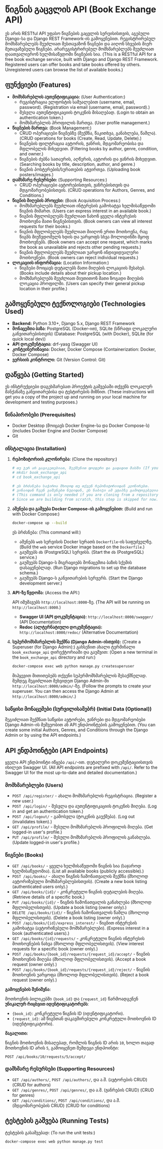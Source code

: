 # წიგნის გაცვლის API (Book Exchange API)

ეს არის RESTful API უფასო წიგნების გაცვლის სერვისისთვის, აგებული Django-სა და Django REST Framework-ის გამოყენებით. რეგისტრირებულ მომხმარებლებს შეუძლიათ შესთავაზონ წიგნები და აიღონ სხვების მიერ შეთავაზებული წიგნები. არარეგისტრირებულ მომხმარებლებს შეუძლიათ დაათვალიერონ ხელმისაწვდომი წიგნების სია. (This is a RESTful API for a free book exchange service, built with Django and Django REST Framework. Registered users can offer books and take books offered by others. Unregistered users can browse the list of available books.)

## ფუნქციები (Features)

* **მომხმარებლის აუთენტიფიკაცია:** (User Authentication:)
    * რეგისტრაცია ელფოსტის საშუალებით (username, email, password). (Registration via email (username, email, password).)
    * შესვლა აუთენტიფიკაციის ტოკენის მისაღებად. (Login to obtain an authentication token.)
    * მომხმარებლის პროფილის მართვა. (User profile management.)
* **წიგნების მართვა:** (Book Management:)
    * CRUD ოპერაციები წიგნებზე (შექმნა, წაკითხვა, განახლება, წაშლა). (CRUD operations for books (Create, Read, Update, Delete).)
    * წიგნების ფილტრაცია ავტორის, ჟანრის, მდგომარეობისა და მფლობელის მიხედვით. (Filtering books by author, genre, condition, and owner.)
    * წიგნების ძებნა სათაურის, აღწერის, ავტორის და ჟანრის მიხედვით. (Searching books by title, description, author, and genre.)
    * წიგნის პოსტერების/სურათების ატვირთვა. (Uploading book posters/images.)
* **დამხმარე რესურსები:** (Supporting Resources:)
    * CRUD ოპერაციები ავტორებისთვის, ჟანრებისთვის და მდგომარეობებისთვის. (CRUD operations for Authors, Genres, and Conditions.)
* **წიგნის მიღების პროცესი:** (Book Acquisition Process:)
    * მომხმარებლებს შეუძლიათ ინტერესის გამოხატვა ხელმისაწვდომი წიგნის მიმართ. (Users can express interest in an available book.)
    * წიგნის მფლობელებს შეუძლიათ ნახონ ყველა ინტერესის მოთხოვნა მათი წიგნებისთვის. (Book owners can view all interest requests for their books.)
    * წიგნის მფლობელებს შეუძლიათ მიიღონ ერთი მოთხოვნა, რაც წიგნს მიუწვდომელს ხდის და უარყოფს სხვა მოლოდინში მყოფ მოთხოვნებს. (Book owners can accept one request, which marks the book as unavailable and rejects other pending requests.)
    * წიგნის მფლობელებს შეუძლიათ უარყონ ინდივიდუალური მოთხოვნები. (Book owners can reject individual requests.)
* **ლოკაციის ინფორმაცია:** (Location Information:)
    * წიგნები მოიცავს დეტალებს მათი მიღების ლოკაციის შესახებ. (Books include details about their pickup location.)
    * მომხმარებლებს შეუძლიათ მიუთითონ მათი ზოგადი მიღების ლოკაცია პროფილში. (Users can specify their general pickup location in their profile.)

## გამოყენებული ტექნოლოგიები (Technologies Used)

* **Backend:** Python 3.10+, Django 5.x, Django REST Framework
* **მონაცემთა ბაზა:** PostgreSQL (Docker-ით), SQLite (სწრაფი ლოკალური განვითარებისთვის) (Database: PostgreSQL (with Docker), SQLite (for quick local dev))
* **API დოკუმენტაცია:** drf-yasg (Swagger UI)
* **კონტეინერიზაცია:** Docker, Docker Compose (Containerization: Docker, Docker Compose)
* **ვერსიის კონტროლი:** Git (Version Control: Git)

## დაწყება (Getting Started)

ეს ინსტრუქციები დაგეხმარებათ პროექტის გაშვებაში თქვენს ლოკალურ მანქანაზე განვითარებისა და ტესტირების მიზნით. (These instructions will get you a copy of the project up and running on your local machine for development and testing purposes.)

### წინაპირობები (Prerequisites)

* Docker Desktop (მოიცავს Docker Engine-სა და Docker Compose-ს) (includes Docker Engine and Docker Compose)
* Git

### ინსტალაცია (Installation)

1.  **რეპოზიტორიის კლონირება:** (Clone the repository:)

    ```bash
    # თუ ჯერ არ გაგიკეთებიათ, შექმენით ფოლდერი და გადადით მასში (If you haven't already, create a folder and navigate into it)
    # mkdir book_exchange_api
    # cd book_exchange_api
    
    # ეს ბრძანება საჭიროა მხოლოდ თუ თქვენ რეპოზიტორიიდან კლონირებთ.
    # ვინაიდან ჩვენ ვაშენებთ ნულიდან, ეს ნაბიჯი ამ ეტაპზე გამოტოვებულია.
    # (This command is only needed if you are cloning from a repository.
    # Since we are building from scratch, this step is skipped for now.)
    ```

2.  **აშენება და გაშვება Docker Compose-ის გამოყენებით:** (Build and run with Docker Compose:)

    ```bash
    docker-compose up --build
    ```
    ეს ბრძანება: (This command will:)
    * აშენებს `web` სერვისის Docker სურათს `Dockerfile`-ის საფუძველზე. (Build the `web` service Docker image based on the `Dockerfile`.)
    * გაუშვებს `db` (PostgreSQL) სერვისს. (Start the `db` (PostgreSQL) service.)
    * გაუშვებს Django-ს მიგრაციებს მონაცემთა ბაზის სქემის დასაყენებლად. (Run Django migrations to set up the database schema.)
    * გაუშვებს Django-ს განვითარების სერვერს. (Start the Django development server.)

3.  **API-ზე წვდომა:** (Access the API:)

    API იმუშავებს `http://localhost:8000`-ზე. (The API will be running on `http://localhost:8000`.)

    * **Swagger UI (API დოკუმენტაცია):** `http://localhost:8000/swagger/` (API Documentation)
    * **Redoc (ალტერნატიული დოკუმენტაცია):** `http://localhost:8000/redoc/` (Alternative Documentation)

4.  **სუპერმომხმარებლის შექმნა (Django Admin-ისთვის):** (Create a Superuser (for Django Admin):)
    გახსენით ახალი ტერმინალი `book_exchange_api` დირექტორიაში და გაუშვით: (Open a new terminal in the `book_exchange_api` directory and run:)

    ```bash
    docker-compose exec web python manage.py createsuperuser
    ```
    მიჰყევით მითითებებს თქვენი სუპერმომხმარებლის შესაქმნელად. შემდეგ შეგიძლიათ შეხვიდეთ Django Admin-ში `http://localhost:8000/admin/`-ზე. (Follow the prompts to create your superuser. You can then access the Django Admin at `http://localhost:8000/admin/`.)

### საწყისი მონაცემები (სურვილისამებრ) (Initial Data (Optional))

შეგიძლიათ შექმნათ საწყისი ავტორები, ჟანრები და მდგომარეობები Django Admin-ის მეშვეობით ან API ენდპოინტების გამოყენებით. (You can create some initial Authors, Genres, and Conditions through the Django Admin or by using the API endpoints.)

## API ენდპოინტები (API Endpoints)

ყველა API ენდპოინტი იწყება `/api/`-ით. დეტალური დოკუმენტაციისთვის იხილეთ Swagger UI. (All API endpoints are prefixed with `/api/`. Refer to the Swagger UI for the most up-to-date and detailed documentation.)

### მომხმარებლები (Users)

* `POST /api/register/` - ახალი მომხმარებლის რეგისტრაცია. (Register a new user.)
* `POST /api/login/` - შესვლა და აუთენტიფიკაციის ტოკენის მიღება. (Log in and get an authentication token.)
* `POST /api/logout/` - გამოსვლა (ტოკენის გაუქმება). (Log out (invalidates token).)
* `GET /api/profile/` - შესული მომხმარებლის პროფილის მიღება. (Get logged-in user's profile.)
* `PUT /api/profile/` - შესული მომხმარებლის პროფილის განახლება. (Update logged-in user's profile.)

### წიგნები (Books)

* `GET /api/books/` - ყველა ხელმისაწვდომი წიგნის სია (საჯაროდ ხელმისაწვდომია). (List all available books (publicly accessible).)
* `POST /api/books/` - ახალი წიგნის ჩამონათვალის შექმნა (მხოლოდ ავტორიზებული მომხმარებლებისთვის). (Create a new book listing (authenticated users only).)
* `GET /api/books/{id}/` - კონკრეტული წიგნის დეტალების მიღება. (Retrieve details of a specific book.)
* `PUT /api/books/{id}/` - წიგნის ჩამონათვალის განახლება (მხოლოდ მფლობელისთვის). (Update a book listing (owner only).)
* `DELETE /api/books/{id}/` - წიგნის ჩამონათვალის წაშლა (მხოლოდ მფლობელისთვის). (Delete a book listing (owner only).)
* `POST /api/books/{id}/express_interest/` - წიგნით ინტერესის გამოხატვა (ავტორიზებული მომხმარებლები). (Express interest in a book (authenticated users).)
* `GET /api/books/{id}/requests/` - კონკრეტული წიგნის ინტერესის მოთხოვნების ნახვა (მხოლოდ მფლობელისთვის). (View interest requests for a specific book (owner only).)
* `POST /api/books/{book_id}/requests/{request_id}/accept/` - წიგნის მოთხოვნის მიღება (მხოლოდ მფლობელისთვის). (Accept a book request (owner only).)
* `POST /api/books/{book_id}/requests/{request_id}/reject/` - წიგნის მოთხოვნის უარყოფა (მხოლოდ მფლობელისთვის). (Reject a book request (owner only).)

**გამოყენების შენიშვნა:**

მოთხოვნის ბილიკებში `{book_id}` და `{request_id}` წარმოადგენენ **უნიკალურ რიცხვით იდენტიფიკატორებს**:

* `{book_id}`: კონკრეტული წიგნის ID (იდენტიფიკატორი).
* `{request_id}`: ამ წიგნთან დაკავშირებული კონკრეტული მოთხოვნის ID (იდენტიფიკატორი).

**მაგალითი:**

წიგნის მოთხოვნის მისაღებად, რომლის წიგნის ID არის `10`, ხოლო თავად მოთხოვნის ID არის `5`, გამოიყენეთ შემდეგი ენდპოინტი:

`POST /api/books/10/requests/5/accept/`

### დამხმარე რესურსები (Supporting Resources)

* `GET /api/authors/`, `POST /api/authors/`, და ა.შ. (ავტორების CRUD) (CRUD for authors)
* `GET /api/genres/`, `POST /api/genres/`, და ა.შ. (ჟანრების CRUD) (CRUD for genres)
* `GET /api/conditions/`, `POST /api/conditions/`, და ა.შ. (მდგომარეობების CRUD) (CRUD for conditions)

## ტესტების გაშვება (Running Tests)

ტესტების გასაშვებად: (To run the unit tests:)

```bash
docker-compose exec web python manage.py test